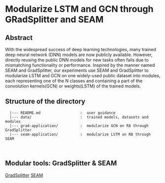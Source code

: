 # Modularize LSTM and GCN through GRadSplitter and SEAM
## Abstract
With the widespread success of deep learning technologies, many trained deep neural network (DNN) models are now publicly available. However, directly reusing the public DNN models for new tasks often fails due to mismatching functionality or performance. Inspired by the manner named SEAM and GradSplitter, our experiments use SEAM and GradSplitter to modularize LSTM and GCN on one widely-used public dataset into modules, each representing one of the N classes and containing a part of the convolution kernels(GCN) or weights(LSTM) of the trained models.

## Structure of the directory
```powershelll
  |--- README.md                  :  user guidance
  |--- data/                      :  trained models, datasets and modules
  |--- grad-application/          :  modularize GCN on R8 through GradSplitter
  |--- seam-application/          :  modularize LSTM on R8 through SEAM
```
<br>


## Modular tools: GradSplitter & SEAM
[GradSplitter](https://github.com/qibinhang/GradSplitter)
[SEAM](https://github.com/qibinhang/SeaM)
